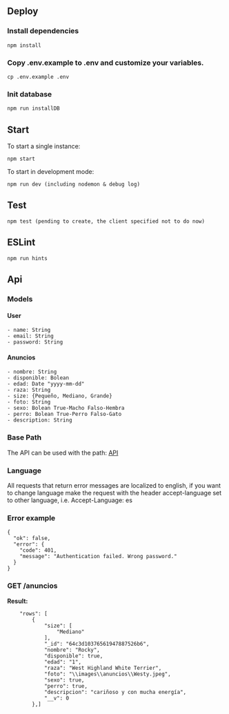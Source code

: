 ## Deploy

### Install dependencies  
    
    npm install

### Copy .env.example to .env and customize your variables.  

    cp .env.example .env

### Init database

    npm run installDB

## Start

To start a single instance:
    
    npm start

To start in development mode:

    npm run dev (including nodemon & debug log)

## Test

    npm test (pending to create, the client specified not to do now)

## ESLint

    npm run hints
## Api
### Models
#### User
```
- name: String
- email: String
- password: String
```

#### Anuncios
```
- nombre: String
- disponible: Bolean
- edad: Date "yyyy-mm-dd"
- raza: String
- size: {Pequeño, Mediano, Grande}
- foto: String
- sexo: Bolean True-Macho Falso-Hembra
- perro: Bolean True-Perro Falso-Gato
- description: String
```

### Base Path

The API can be used with the path: 
[API](/api/anuncios)

### Language

All requests that return error messages are localized to english, if you want to 
change language make the request with the header accept-language set to other language, 
i.e. Accept-Language: es 

### Error example

    {
      "ok": false,
      "error": {
        "code": 401,
        "message": "Authentication failed. Wrong password."
      }
    }

### GET /anuncios
**Result:** 

        "rows": [
            {
                "size": [
                    "Mediano"
                ],
                "_id": "64c3d10376561947887526b6",
                "nombre": "Rocky",
                "disponible": true,
                "edad": "1",
                "raza": "West Highland White Terrier",
                "foto": "\\images\\anuncios\\Westy.jpeg",
                "sexo": true,
                "perro": true,
                "descripcion": "cariñoso y con mucha energía",
                "__v": 0
            },]


